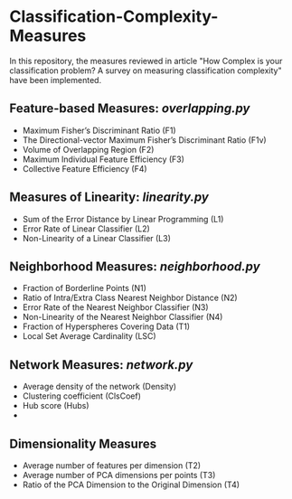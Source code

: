 # Classification-Complexity-Measures

In this repository, the measures reviewed in article "How Complex is your classification problem? A survey on measuring classification complexity" have been implemented.

## Feature-based Measures: ***overlapping.py***
* Maximum Fisher’s Discriminant Ratio (F1)
* The Directional-vector Maximum Fisher’s Discriminant Ratio (F1v)
* Volume of Overlapping Region (F2)
* Maximum Individual Feature Efficiency (F3)
* Collective Feature Efficiency (F4)


## Measures of Linearity: ***linearity.py***
* Sum of the Error Distance by Linear Programming (L1)
* Error Rate of Linear Classifier (L2)
* Non-Linearity of a Linear Classifier (L3)


## Neighborhood Measures: ***neighborhood.py***
* Fraction of Borderline Points (N1)
* Ratio of Intra/Extra Class Nearest Neighbor Distance (N2)
* Error Rate of the Nearest Neighbor Classifier (N3)
* Non-Linearity of the Nearest Neighbor Classifier (N4)
* Fraction of Hyperspheres Covering Data (T1)
* Local Set Average Cardinality (LSC)


## Network Measures: ***network.py***
* Average density of the network (Density)
* Clustering coefficient (ClsCoef)
* Hub score (Hubs)
* 

## Dimensionality Measures
* Average number of features per dimension (T2)
* Average number of PCA dimensions per points (T3)
* Ratio of the PCA Dimension to the Original Dimension (T4)
